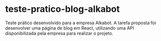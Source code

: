 # teste-pratico-blog-alkabot

<p> Teste prático desenvolvido para a empresa Alkabot. A tarefa proposta foi desenvolver uma página de blog em React, utilizando uma API disponibilizada pela empresa para realizar o projeto. </p>
